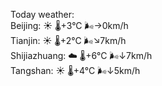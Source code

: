 Today weather:  
Beijing: ☀️   🌡️+3°C 🌬️→0km/h  
Tianjin: ☀️   🌡️+2°C 🌬️↘7km/h  
Shijiazhuang: ☁️   🌡️+6°C 🌬️↓7km/h  
Tangshan: ☀️   🌡️+4°C 🌬️↓5km/h  

